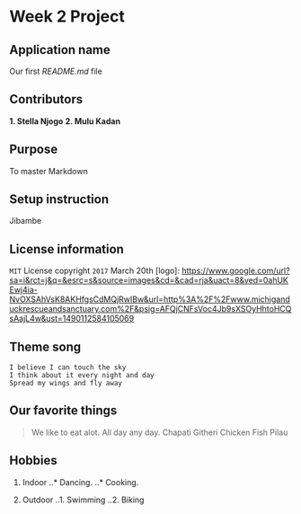 Week 2 Project
=============================

## Application name
Our first *README.md* file
## Contributors
__1. Stella Njogo__
__2. Mulu Kadan__
## Purpose
To master Markdown
## Setup instruction
Jibambe
## License information
`MIT` License copyright `2017` March 20th
[logo]:  https://www.google.com/url?sa=i&rct=j&q=&esrc=s&source=images&cd=&cad=rja&uact=8&ved=0ahUKEwj4ia-NvOXSAhVsK8AKHfgsCdMQjRwIBw&url=http%3A%2F%2Fwww.michiganduckrescueandsanctuary.com%2F&psig=AFQjCNFsVoc4Jb9sXSOyHhtoHCQsAajL4w&ust=1490112584105069
## Theme song
```I believe I can fly
I believe I can touch the sky
I think about it every night and day
Spread my wings and fly away
```

## Our favorite things
>We like to eat alot. All day any day.
>Chapati
>Githeri
>Chicken
>Fish
>Pilau

## Hobbies
1. Indoor
..* Dancing.
..* Cooking.

2. Outdoor
..1. Swimming
..2. Biking
